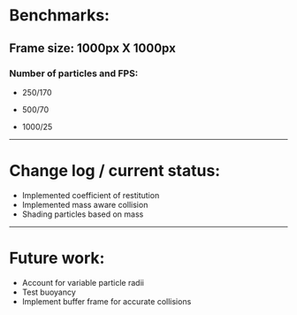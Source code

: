 # Benchmarks:

## Frame size: 1000px X 1000px

### Number of particles and FPS:

* 250/170

* 500/70

* 1000/25

------------
# Change log / current status:

* Implemented coefficient of restitution
* Implemented mass aware collision
* Shading particles based on mass
------------
# Future work:

* Account for variable particle radii
* Test buoyancy
* Implement buffer frame for accurate collisions

